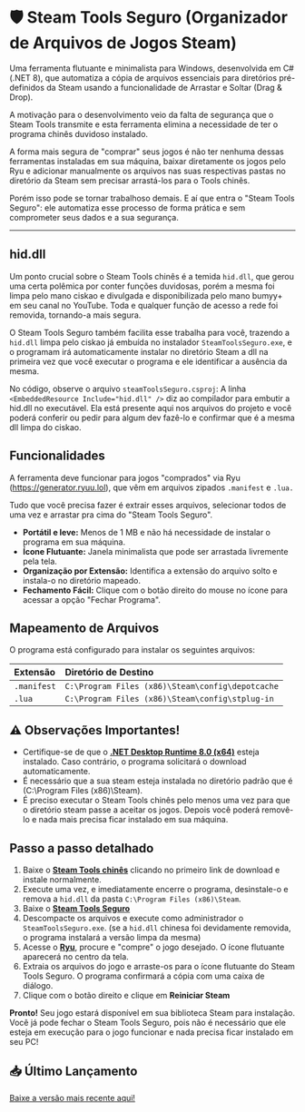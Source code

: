 # 🛡️ Steam Tools Seguro (Organizador de Arquivos de Jogos Steam)

Uma ferramenta flutuante e minimalista para Windows, desenvolvida em C# (.NET 8), que automatiza a cópia de arquivos essenciais para diretórios pré-definidos da Steam usando a funcionalidade de Arrastar e Soltar (Drag & Drop).

A motivação para o desenvolvimento veio da falta de segurança que o Steam Tools transmite e esta ferramenta elimina a necessidade de ter o programa chinês duvidoso instalado.

A forma mais segura de "comprar" seus jogos é não ter nenhuma dessas ferramentas instaladas em sua máquina, baixar diretamente os jogos pelo Ryu e adicionar manualmente os arquivos nas suas respectivas pastas no diretório da Steam sem precisar arrastá-los para o Tools chinês.

Porém isso pode se tornar trabalhoso demais. E aí que entra o "Steam Tools Seguro": ele automatiza esse processo de forma prática e sem comprometer seus dados e a sua segurança.

---

## hid.dll

Um ponto crucial sobre o Steam Tools chinês é a temida `hid.dll`, que gerou uma certa polêmica por conter funções duvidosas, porém a mesma foi limpa pelo mano ciskao e divulgada e disponibilizada pelo mano bumyy+ em seu canal no YouTube. Toda e qualquer função de acesso a rede foi removida, tornando-a mais segura.

O Steam Tools Seguro também facilita esse trabalha para você, trazendo a `hid.dll` limpa pelo ciskao já embuída no instalador `SteamToolsSeguro.exe`, e o programam irá automaticamente instalar no diretório Steam a dll na primeira vez que você executar o programa e ele identificar a ausência da mesma.

No código, observe o arquivo `steamToolsSeguro.csproj`: A linha `<EmbeddedResource Include="hid.dll" />` diz ao compilador para embutir a hid.dll no executável. Ela está presente aqui nos arquivos do projeto e você poderá conferir ou pedir para algum dev fazê-lo e confirmar que é a mesma dll limpa do ciskao. 

## Funcionalidades

A ferramenta deve funcionar para jogos "comprados" via Ryu (https://generator.ryuu.lol), que vêm em arquivos zipados `.manifest` e `.lua.` 

Tudo que você precisa fazer é extrair esses arquivos, selecionar todos de uma vez e arrastar pra cima do "Steam Tools Seguro".

- **Portátil e leve:** Menos de 1 MB e não há necessidade de instalar o programa em sua máquina.
- **Ícone Flutuante:** Janela minimalista que pode ser arrastada livremente pela tela.
- **Organização por Extensão:** Identifica a extensão do arquivo solto e instala-o no diretório mapeado.
- **Fechamento Fácil:** Clique com o botão direito do mouse no ícone para acessar a opção "Fechar Programa".

## Mapeamento de Arquivos

O programa está configurado para instalar os seguintes arquivos:

| Extensão | Diretório de Destino |
| :--- | :--- |
| `.manifest` | `C:\Program Files (x86)\Steam\config\depotcache` |
| `.lua` | `C:\Program Files (x86)\Steam\config\stplug-in` |

## ⚠️ Observações Importantes!

- Certifique-se de que o **[.NET Desktop Runtime 8.0 (x64)](https://dotnet.microsoft.com/en-us/download/dotnet/8.0)** esteja instalado. Caso contrário, o programa solicitará o download automaticamente.
- É necessário que a sua steam esteja instalada no diretório padrão que é (C:\Program Files (x86)\Steam).
- É preciso executar o Steam Tools chinês pelo menos uma vez para que o diretório steam passe a aceitar os jogos. Depois você poderá removê-lo e nada mais precisa ficar instalado em sua máquina.

## Passo a passo detalhado

1. Baixe o **[Steam Tools chinês](https://steamtools.net/download.html)** clicando no primeiro link de download e instale normalmente.
2. Execute uma vez, e imediatamente encerre o programa, desinstale-o e remova a `hid.dll` da pasta `C:\Program Files (x86)\Steam`.
3. Baixe o **[Steam Tools Seguro](https://github.com/marciodinizdev/steamToolsSeguro/releases/tag/v1.0)**
4. Descompacte os arquivos e execute como administrador o `SteamToolsSeguro.exe`. (se a `hid.dll` chinesa foi devidamente removida, o programa instalará a versão limpa da mesma)
5. Acesse o **[Ryu](https://generator.ryuu.lol)**, procure e "compre" o jogo desejado. O ícone flutuante aparecerá no centro da tela.
6. Extraia os arquivos do jogo e arraste-os para o ícone flutuante do Steam Tools Seguro. O programa confirmará a cópia com uma caixa de diálogo.
7. Clique com o botão direito e clique em **Reiniciar Steam**

**Pronto!** Seu jogo estará disponível em sua biblioteca Steam para instalação. 
Você já pode fechar o Steam Tools Seguro, pois não é necessário que ele esteja em execução para o jogo funcionar e nada precisa ficar instalado em seu PC!

## 📥 Último Lançamento

[Baixe a versão mais recente aqui!](https://github.com/marciodinizdev/steamToolsSeguro/releases/tag/v1.0)

